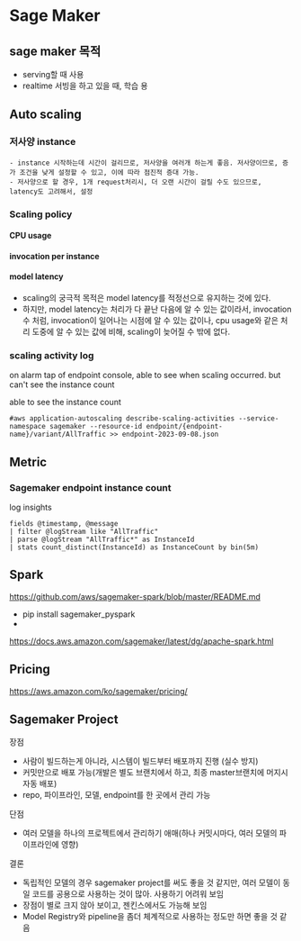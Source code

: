 # Sage Maker

## sage maker 목적
- serving할 때 사용
- realtime 서빙을 하고 있을 때, 학습 용


## Auto scaling
### 저사양 instance
    - instance 시작하는데 시간이 걸리므로, 저사양을 여러개 하는게 좋음. 저사양이므로, 증가 조건을 낮게 설정할 수 있고, 이에 따라 점진적 증대 가능.
    - 저사양으로 할 경우, 1개 request처리시, 더 오랜 시간이 걸릴 수도 있으므로, latency도 고려해서, 설정

### Scaling policy
#### CPU usage
#### invocation per instance
#### model latency
- scaling의 궁극적 목적은 model latency를 적정선으로 유지하는 것에 있다.
- 하지만, model latency는 처리가 다 끝난 다음에 알 수 있는 값이라서, invocation수 처럼, invocation이 일어나는 시점에 알 수 있는 값이나, cpu usage와 같은 처리 도중에 알 수 있는 값에 비해, scaling이 늦어질 수 밖에 없다.

### scaling activity log
on alarm tap of endpoint console, able to see when scaling occurred. but can't see the instance count

able to see the instance count
```shell
#aws application-autoscaling describe-scaling-activities --service-namespace sagemaker --resource-id endpoint/{endpoint-name}/variant/AllTraffic >> endpoint-2023-09-08.json
```

## Metric
### Sagemaker endpoint instance count
log insights
```
fields @timestamp, @message
| filter @logStream like "AllTraffic"
| parse @logStream "AllTraffic*" as InstanceId
| stats count_distinct(InstanceId) as InstanceCount by bin(5m)
```

## Spark
https://github.com/aws/sagemaker-spark/blob/master/README.md
- pip install sagemaker_pyspark
- 
https://docs.aws.amazon.com/sagemaker/latest/dg/apache-spark.html


## Pricing
https://aws.amazon.com/ko/sagemaker/pricing/


## Sagemaker Project
장점
- 사람이 빌드하는게 아니라, 시스템이 빌드부터 배포까지 진행 (실수 방지)
- 커밋만으로 배포 가능(개발은 별도 브랜치에서 하고, 최종 master브랜치에 머지시 자동 배포)
- repo, 파이프라인, 모델, endpoint를 한 곳에서 관리 가능

단점
- 여러 모델을 하나의 프로젝트에서 관리하기 애매(하나 커밋시마다, 여러 모델의 파이프라인에 영향)

결론
- 독립적인 모델의 경우 sagemaker project를 써도 좋을 것 같지만, 여러 모델이 동일 코드를 공용으로 사용하는 것이 많아. 사용하기 어려워 보임
- 장점이 별로 크지 않아 보이고, 젠킨스에서도 가능해 보임
- Model Registry와 pipeline을 좀더 체계적으로 사용하는 정도만 하면 좋을 것 같음


